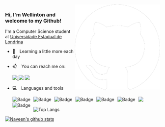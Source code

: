 
<img align="right" src="./images/white-cat.png" alt="white-github-cat" width=55% height=55% />

### Hi, I'm Wellinton and welcome to my Github!

I'm a Computer Science student at <a href="https://portal.uel.br/home/">Universidade Estadual de Londrina</a>

- 🔭 Learning a little more each day
- 📫 You can reach me on:

    <a href="https://www.linkedin.com/in/wellinton-piassa-56a44b195/">
        <img src="https://img.shields.io/badge/Wellinton Piassa-%230077B5.svg?&style=for-the-badge&logo=linkedin&logoColor=white" >
    </a> 
    <img src="https://img.shields.io/badge/wellintonpiassa@hotmail.com-%23D14836.svg?&style=for-the-badge&logo=gmail&logoColor=white" href="yobasu2015@gmail.com">
    <img src="https://img.shields.io/badge/wellinton.piassa@uel.br-%23D14836.svg?&style=for-the-badge&logo=gmail&logoColor=white" href="yobasu2015@gmail.com">

- 💻 Languages and tools

  <img src="https://img.shields.io/badge/C%20-%2300599C.svg?&style=for-the-badge&logo=c%2B%2B&logoColor=white">     <img alt="Badge" style="float: left; margin-right: 10px;"  src="https://img.shields.io/badge/html5%20-%23E34F26.svg?&style=for-the-badge&logo=html5&logoColor=white"/> <img alt="Badge" style="float: left; margin-right: 10px;"  src="https://img.shields.io/badge/css3%20-%231572B6.svg?&style=for-the-badge&logo=css3&logoColor=white"/> <img alt="Badge" style="float: left; margin-right: 10px;"  src="https://img.shields.io/badge/javascript%20-%23323330.svg?&style=for-the-badge&logo=javascript&logoColor=%23F7DF1E"/> <img alt="Badge" style="float: left; margin-right: 10px;"  src="https://img.shields.io/badge/bootstrap%20-%23563D7C.svg?&style=for-the-badge&logo=bootstrap&logoColor=white"/> <img alt="Badge" style="float: left; margin-right: 10px;"  src="https://img.shields.io/badge/Java%20-%23000.svg?&style=for-the-badge&logo=Java&logoColor=white"/> <img alt="Badge" style="float: left; margin-right: 10px;" src="https://img.shields.io/badge/python%20-%2314354C.svg?&style=for-the-badge&logo=python&logoColor=white"/>
  <img alt="Badge" style="float: left; margin-right: 10px;"  src ="https://img.shields.io/badge/Figma-%2302569B.svg?&style=for-the-badge&logo=figma&logoColor=white"/> 
  
![Top Langs](https://github-readme-stats.vercel.app/api/top-langs/?username=wellintonpiassa&show_icons=true&theme=merko)
  
[![Naveen's github stats](https://github-readme-stats.vercel.app/api?username=wellintonpiassa&show_icons=true&theme=merko&hide=["contribs","issues"])](https://github.com/wellintonpiassa)

